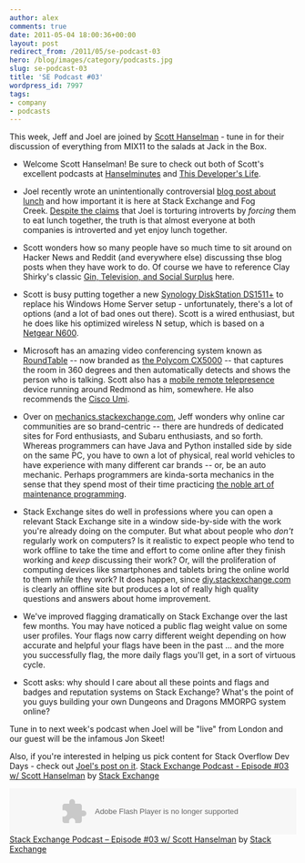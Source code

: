 ```yaml
---
author: alex
comments: true
date: 2011-05-04 18:00:36+00:00
layout: post
redirect_from: /2011/05/se-podcast-03
hero: /blog/images/category/podcasts.jpg
slug: se-podcast-03
title: 'SE Podcast #03'
wordpress_id: 7997
tags:
- company
- podcasts
---
```


This week, Jeff and Joel are joined by [Scott Hanselman](http://www.hanselman.com/blog/) - tune in for their discussion of everything from MIX11 to the salads at Jack in the Box.



	
  * Welcome Scott Hanselman! Be sure to check out both of Scott's excellent podcasts at [Hanselminutes](http://www.hanselminutes.com/) and [This Developer's Life](http://thisdeveloperslife.com/).

	
  * Joel recently wrote an unintentionally controversial [blog post about lunch](http://www.joelonsoftware.com/items/2011/04/28.html) and how important it is here at Stack Exchange and Fog Creek. [Despite the claims](http://news.ycombinator.com/item?id=2494398) that Joel is torturing introverts by _forcing_ them to eat lunch together, the truth is that almost everyone at both companies is introverted and yet enjoy lunch together.

	
  * Scott wonders how so many people have so much time to sit around on Hacker News and Reddit (and everywhere else) discussing thse blog posts when they have work to do. Of course we have to reference Clay Shirky's classic [Gin, Television, and Social Surplus](http://replay.web.archive.org/20080512021738/http://www.herecomeseverybody.org/2008/04/looking-for-the-mouse.html) here.

	
  * Scott is busy putting together a new [Synology DiskStation DS1511+](http://www.amazon.com/dp/B004GKLT4G/?tag=stackoverfl08-20) to replace his Windows Home Server setup - unfortunately, there's a lot of options (and a lot of bad ones out there). Scott is a wired enthusiast, but he does like his optimized wireless N setup, which is based on a [Netgear N600](http://www.amazon.com/dp/B0041LYY6K/?tag=stackoverfl08-20).

	
  * Microsoft has an amazing video conferencing system known as [RoundTable](http://www.microsoft.com/uc/products/roundtable.mspx) -- now branded as [the Polycom CX5000](http://www.polycom.com/products/voice/conferencing_solutions/microsoft_optimized_conferencing/cx5000.html) -- that captures the room in 360 degrees and then automatically detects and shows the person who is talking. Scott also has a [mobile remote telepresence](http://www.hanselman.com/blog/BuildingAnEmbodiedSocialProxyOrCrazyWebcamRemoteCartThing.aspx) device running around Redmond as him, somewhere. He also recommends the [Cisco Umi](http://www.hanselman.com/blog/ReviewLivingWorkingAndUsingTheCiscoUmiPersonalTelepresenceSystemAllThatAndBagOfChips.aspx).

	
  * Over on [mechanics.stackexchange.com](http://mechanics.stackexchange.com/), Jeff wonders why online car communities are so brand-centric -- there are hundreds of dedicated sites for Ford enthusiasts, and Subaru enthusiasts, and so forth. Whereas programmers can have Java and Python installed side by side on the same PC, you have to own a lot of physical, real world vehicles to have experience with many different car brands -- or, be an auto mechanic. Perhaps programmers are kinda-sorta mechanics in the sense that they spend most of their time practicing [the noble art of maintenance programming](http://www.codinghorror.com/blog/2006/06/the-noble-art-of-maintenance-programming.html).

	
  * Stack Exchange sites do well in professions where you can open a relevant Stack Exchange site in a window side-by-side with the work you're already doing on the computer. But what about people who _don't_ regularly work on computers? Is it realistic to expect people who tend to work offline to take the time and effort to come online after they finish working and _keep_ discussing their work? Or, will the proliferation of computing devices like smartphones and tablets bring the online world to them _while_ they work? It does happen, since [diy.stackexchange.com](http://diy.stackexchange.com) is clearly an offline site but produces a lot of really high quality questions and answers about home improvement.

	
  * We've improved flagging dramatically on Stack Exchange over the last few months. You may have noticed a public flag weight value on some user profiles. Your flags now carry different weight depending on how accurate and helpful your flags have been in the past ... and the more you successfully flag, the more daily flags you'll get, in a sort of virtuous cycle.

	
  * Scott asks: why should I care about all these points and flags and badges and reputation systems on Stack Exchange? What's the point of you guys building your own Dungeons and Dragons MMORPG system online?


Tune in to next week's podcast when Joel will be "live" from London and our guest will be the infamous Jon Skeet!

Also, if you're interested in helping us pick content for Stack Overflow Dev Days - check out [Joel's post on it](http://blog.stackoverflow.com/2011/05/devdays-2011-planning-begins/).
 [Stack Exchange Podcast - Episode #03 w/ Scott Hanselman](http://soundcloud.com/stack-exchange/se-episode03) by [Stack Exchange](http://soundcloud.com/stack-exchange)

<object height="81" width="100%"><param name="movie" value="http://player.soundcloud.com/player.swf?url=http%3A%2F%2Fapi.soundcloud.com%2Ftracks%2F14679940"></param><param name="allowscriptaccess" value="always"></param><embed allowscriptaccess="always" height="81" src="http://player.soundcloud.com/player.swf?url=http%3A%2F%2Fapi.soundcloud.com%2Ftracks%2F14679940" type="application/x-shockwave-flash" width="100%"></embed></object>  <span><a href="http://soundcloud.com/stack-exchange/se-episode03">Stack Exchange Podcast &#8211; Episode #03 w/ Scott Hanselman</a> by <a href="http://soundcloud.com/stack-exchange">Stack Exchange</a></span> </p>